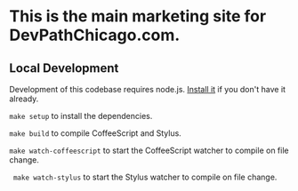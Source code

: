# This is the main marketing site for DevPathChicago.com.

## Local Development

Development of this codebase requires node.js. [Install it](http://nodejs.org/dist/v0.8.6/node-v0.8.6.pkg) if you don't have it already.

```make setup``` to install the dependencies.

```make build``` to compile CoffeeScript and Stylus.

```make watch-coffeescript``` to start the CoffeeScript watcher to compile on file change.

``` make watch-stylus``` to start the Stylus watcher to compile on file change.
